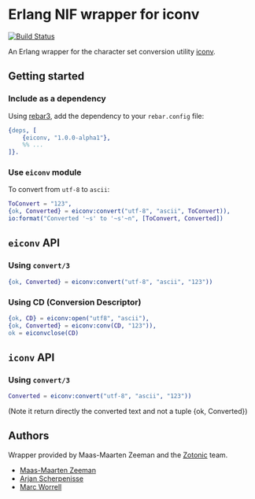 # Erlang NIF wrapper for iconv

[![Build Status](https://travis-ci.org/zotonic/eiconv.svg?branch=master)](https://travis-ci.org/zotonic/eiconv)

An Erlang wrapper for the character set conversion utility [iconv](https://en.wikipedia.org/wiki/Iconv).

## Getting started

### Include as a dependency

Using [rebar3](http://www.rebar3.org/), add the dependency to your `rebar.config` file:

```erlang
{deps, [
    {eiconv, "1.0.0-alpha1"},
    %% ...
]}.
```

### Use `eiconv` module

To convert from `utf-8` to `ascii`:

```erlang
ToConvert = "123",
{ok, Converted} = eiconv:convert("utf-8", "ascii", ToConvert)),
io:format("Converted '~s' to '~s'~n", [ToConvert, Converted])
```

## `eiconv` API

### Using `convert/3`

```erlang
{ok, Converted} = eiconv:convert("utf-8", "ascii", "123"))
```

### Using CD (Conversion Descriptor)

```erlang
{ok, CD} = eiconv:open("utf8", "ascii"),
{ok, Converted} = eiconv:conv(CD, "123")),
ok = eiconvclose(CD)
```

## `iconv` API

### Using `convert/3`

```erlang
Converted = eiconv:convert("utf-8", "ascii", "123"))
```

(Note it return directly the converted text and not a tuple {ok, Converted})

## Authors

Wrapper provided by Maas-Maarten Zeeman and the [Zotonic](https://github.com/zotonic) team.

* [Maas-Maarten Zeeman](https://github.com/mmzeeman)
* [Arjan Scherpenisse](https://github.com/arjan)
* [Marc Worrell](https://github.com/mworrell)
